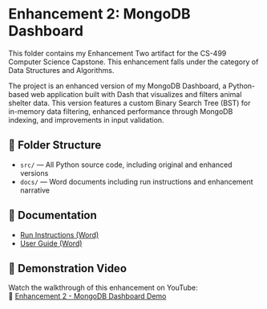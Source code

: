 # Enhancement 2: MongoDB Dashboard

This folder contains my Enhancement Two artifact for the CS-499 Computer Science Capstone. This enhancement falls under the category of Data Structures and Algorithms.

The project is an enhanced version of my MongoDB Dashboard, a Python-based web application built with Dash that visualizes and filters animal shelter data. This version features a custom Binary Search Tree (BST) for in-memory data filtering, enhanced performance through MongoDB indexing, and  improvements in input validation.


## 📁 Folder Structure

- `src/` — All Python source code, including original and enhanced versions
- `docs/` — Word documents including run instructions and enhancement narrative

## 📄 Documentation

- [Run Instructions (Word)](./docs/Run_Instructions_MongoDB_Dashboard.docx)  
- [User Guide (Word)](./docs/Enhancement2_Narrative.docx)

## 🎥 Demonstration Video

Watch the walkthrough of this enhancement on YouTube:  
🔗 [Enhancement 2 - MongoDB Dashboard Demo](https://youtu.be/aVHHI_yZ5Zc)
